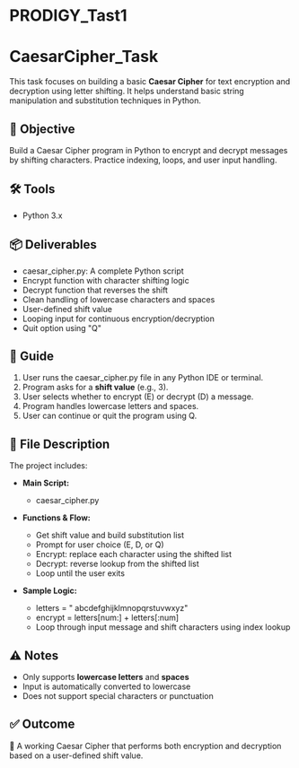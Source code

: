 # PRODIGY_Tast1
# CaesarCipher_Task

This task focuses on building a basic **Caesar Cipher** for text encryption and decryption using letter shifting. It helps understand basic string manipulation and substitution techniques in Python.

## 📌 Objective

Build a Caesar Cipher program in Python to encrypt and decrypt messages by shifting characters. Practice indexing, loops, and user input handling.

## 🛠️ Tools

- Python 3.x


## 📦 Deliverables

- caesar_cipher.py: A complete Python script
- Encrypt function with character shifting logic
- Decrypt function that reverses the shift
- Clean handling of lowercase characters and spaces
- User-defined shift value
- Looping input for continuous encryption/decryption
- Quit option using "Q"

## 📘 Guide

1. User runs the caesar_cipher.py file in any Python IDE or terminal.
2. Program asks for a **shift value** (e.g., 3).
3. User selects whether to encrypt (E) or decrypt (D) a message.
4. Program handles lowercase letters and spaces.
5. User can continue or quit the program using Q.

## 📂 File Description

The project includes:

- **Main Script:**
  - caesar_cipher.py

- **Functions & Flow:**
  - Get shift value and build substitution list
  - Prompt for user choice (E, D, or Q)
  - Encrypt: replace each character using the shifted list
  - Decrypt: reverse lookup from the shifted list
  - Loop until the user exits

- **Sample Logic:**
  - letters = " abcdefghijklmnopqrstuvwxyz"
  - encrypt = letters[num:] + letters[:num]
  - Loop through input message and shift characters using index lookup

## ⚠️ Notes

- Only supports **lowercase letters** and **spaces**
- Input is automatically converted to lowercase
- Does not support special characters or punctuation


## ✅ Outcome

🔐 A working Caesar Cipher that performs both encryption and decryption based on a user-defined shift value.                                                                                                                                                              
